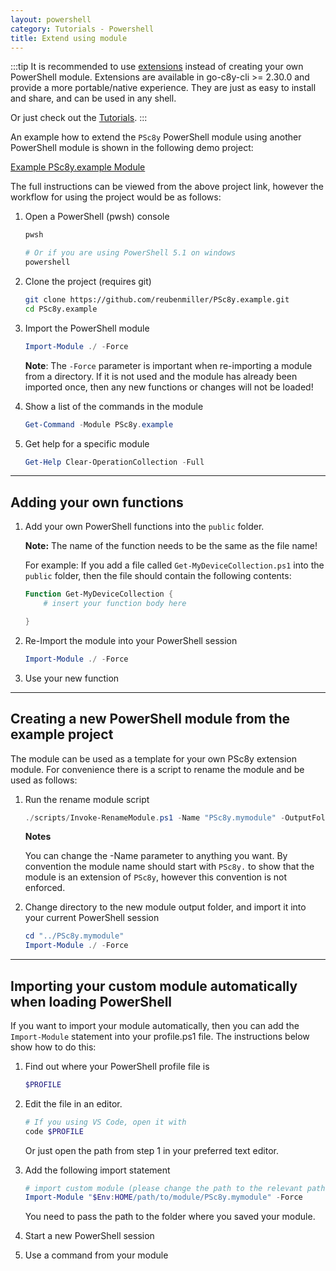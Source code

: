 ```yaml
---
layout: powershell
category: Tutorials - Powershell
title: Extend using module
---
```


:::tip
It is recommended to use [extensions](/docs/concepts/extensions/) instead of creating your own PowerShell module. Extensions are available in go-c8y-cli >= 2.30.0 and provide a more portable/native experience. They are just as easy to install and share, and can be used in any shell.

Or just check out the [Tutorials](/docs/tutorials/extensions/).
:::

An example how to extend the `PSc8y` PowerShell module using another PowerShell module is shown in the following demo project:

[Example PSc8y.example Module](https://github.com/reubenmiller/PSc8y.example)

The full instructions can be viewed from the above project link, however the workflow for using the project would be as follows:


1. Open a PowerShell (pwsh) console
    ```bash
    pwsh

    # Or if you are using PowerShell 5.1 on windows
    powershell
    ```

2. Clone the project (requires git)

    ```bash
    git clone https://github.com/reubenmiller/PSc8y.example.git
    cd PSc8y.example
    ```

3. Import the PowerShell module

    ```powershell
    Import-Module ./ -Force
    ```

    **Note**: The `-Force` parameter is important when re-importing a module from a directory. If it is not used and the module has already been imported once, then any new functions or changes will not be loaded!

4. Show a list of the commands in the module

    ```powershell
    Get-Command -Module PSc8y.example
    ```

5. Get help for a specific module

    ```powershell
    Get-Help Clear-OperationCollection -Full
    ```

---

## Adding your own functions

1. Add your own PowerShell functions into the `public` folder. 

    **Note:** The name of the function needs to be the same as the file name!

    For example: If you add a file called `Get-MyDeviceCollection.ps1` into the `public` folder, then the file should contain the following contents:

    ```powershell
    Function Get-MyDeviceCollection {
        # insert your function body here

    }
    ```

2. Re-Import the module into your PowerShell session

    ```powershell
    Import-Module ./ -Force
    ```

3. Use your new function

---

## Creating a new PowerShell module from the example project

The module can be used as a template for your own PSc8y extension module. For convenience there is a script to rename the module and be used as follows:

1. Run the rename module script

    ```powershell
    ./scripts/Invoke-RenameModule.ps1 -Name "PSc8y.mymodule" -OutputFolder "../"
    ```

    **Notes**
    
    You can change the -Name parameter to anything you want. By convention the module name should start with `PSc8y.` to show that the module is an extension of `PSc8y`, however this convention is not enforced.

2. Change directory to the new module output folder, and import it into your current PowerShell session

    ```powershell
    cd "../PSc8y.mymodule"
    Import-Module ./ -Force
    ```

---

## Importing your custom module automatically when loading PowerShell

If you want to import your module automatically, then you can add the `Import-Module` statement into your profile.ps1 file. The instructions below show how to do this:

1. Find out where your PowerShell profile file is 

    ```powershell
    $PROFILE
    ```

2. Edit the file in an editor.

    ```powershell
    # If you using VS Code, open it with
    code $PROFILE
    ```

    Or just open the path from step 1 in your preferred text editor.

3. Add the following import statement

    ```powershell
    # import custom module (please change the path to the relevant path of your module!!!)
    Import-Module "$Env:HOME/path/to/module/PSc8y.mymodule" -Force
    ```

    You need to pass the path to the folder where you saved your module.

4. Start a new PowerShell session

5. Use a command from your module
